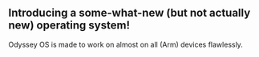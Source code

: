 ## Introducing a some-what-new (but not actually new) operating system!

Odyssey OS is made to work on almost on all (Arm) devices flawlessly.
